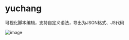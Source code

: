 # yuchang
可视化脚本编辑，支持自定义语法，导出为JSON格式、JS代码

![image](https://github.com/guobinnew/yuchang/tree/master/screenshots/mainui.png)
